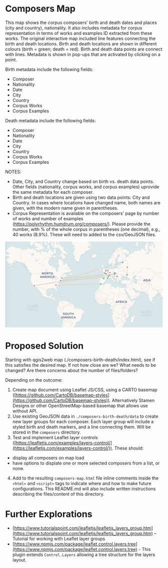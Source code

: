 # Composers Map

This map shows the corpus composers' birth and death dates and places (city and country), nationality. It also includes metadata for corpus representation in terms of works and examples ID extracted from these works. The original interactive map included line features connecting the birth and death locations. Birth and death locations are shown in different colours (birth = green; death = red). Birth and death data points are connect with lines. Metadata is shown in pop-ups that are activated by clicking on a point.

Birth metadata include the following fields:
- Composer
- Nationality
- Date
- City
- Country
- Corpus Works
- Corpus Examples

Death metadata include the following fields:
- Composer
- Nationality
- Date
- City
- Country
- Corpus Works
- Corpus Examples

NOTES: 
- Date, City, and Country change based on birth vs. death data points. Other fields (nationality, corpus works, and corpus examples) uprovide the same metadata for each composer.
- Birth and death locations are given using two data points: City and Country. In cases where locations have changed name, both names are given, with the modern name given in parentheses.
- Corpus Representation is available on the composers' page by number of works and number of examples (https://polyrhythm.humdrum.org/composers/). Please provide the number, with % of the whole corpus in parentheses (one decimal), e.g., 40 works (8.9%). These will need to added to the csv/GeoJSON files.



![Original CARTO composers map](composers-carto.png)

# Proposed Solution

Starting with qgis2web map (./composers-birth-death/index.html), see if this satisfies the desired map. If not how close are we? What needs to be changed? Are there concerns about the number of files/folders?

Depending on the outcome:

1. Create map document using Leaflet JS/CSS, using a CARTO basemap ([https://github.com/CartoDB/basemap-styles](https://github.com/CartoDB/basemap-styles)). Alternatively Stamen Designs or other OpenStreetMap-based basemap that allows use without API.
2. Use existing GeoJSON data in `./composers-birth-death/data` to create new layer groups for each composer. Each layer group will include a styled birth and death markers, and a line connecting them. Will be stored in the `composers` directory.
3. Test and implement Leaflet layer controls ([https://leafletjs.com/examples/layers-control/](https://leafletjs.com/examples/layers-control/)). These should:

- display all composers on map load
- have options to displate one or more selected composers from a list, or none.

4. Add to the resulting `composers-map.html` file inline comments inside the `<html>` and `<script>` tags to indicate where and how to make future configurations. This README.md will also include written instructions describing the files/content of this directory.

# Further Explorations

- [https://www.tutorialspoint.com/leafletjs/leafletjs_layers_group.htm](https://www.tutorialspoint.com/leafletjs/leafletjs_layers_group.htm) – Tutorial for working with Leaflet layer groups
- [https://www.npmjs.com/package/leaflet.control.layers.tree](https://www.npmjs.com/package/leaflet.control.layers.tree) - This plugin extends `Control.Layers` allowing a tree structure for the layers layout.
